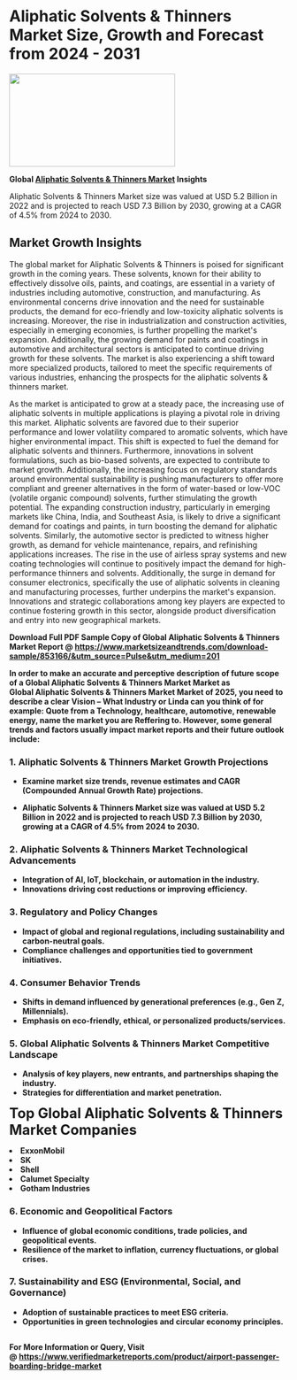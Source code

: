 <H1>Aliphatic Solvents & Thinners Market Size, Growth and Forecast from 2024 - 2031</H1><img class="aligncenter size-medium wp-image-584254" src="https://thirdeyenews.in/wp-content/uploads/2024/09/Global-Market-Research-300x168.jpeg" alt="" width="300" height="168" /><p><strong>Global&nbsp;<a href="https://www.marketsizeandtrends.com/download-sample/853166/&amp;utm_source=Pulse&amp;utm_medium=201">Aliphatic Solvents & Thinners Market</a> Insights</strong></p><p>Aliphatic Solvents & Thinners Market size was valued at USD 5.2 Billion in 2022 and is projected to reach USD 7.3 Billion by 2030, growing at a CAGR of 4.5% from 2024 to 2030.</p><p><h2>Market Growth Insights</h2> <p>The global market for Aliphatic Solvents & Thinners is poised for significant growth in the coming years. These solvents, known for their ability to effectively dissolve oils, paints, and coatings, are essential in a variety of industries including automotive, construction, and manufacturing. As environmental concerns drive innovation and the need for sustainable products, the demand for eco-friendly and low-toxicity aliphatic solvents is increasing. Moreover, the rise in industrialization and construction activities, especially in emerging economies, is further propelling the market's expansion. Additionally, the growing demand for paints and coatings in automotive and architectural sectors is anticipated to continue driving growth for these solvents. The market is also experiencing a shift toward more specialized products, tailored to meet the specific requirements of various industries, enhancing the prospects for the aliphatic solvents & thinners market.</p> <p><strong></strong></p> <p>As the market is anticipated to grow at a steady pace, the increasing use of aliphatic solvents in multiple applications is playing a pivotal role in driving this market. Aliphatic solvents are favored due to their superior performance and lower volatility compared to aromatic solvents, which have higher environmental impact. This shift is expected to fuel the demand for aliphatic solvents and thinners. Furthermore, innovations in solvent formulations, such as bio-based solvents, are expected to contribute to market growth. Additionally, the increasing focus on regulatory standards around environmental sustainability is pushing manufacturers to offer more compliant and greener alternatives in the form of water-based or low-VOC (volatile organic compound) solvents, further stimulating the growth potential. The expanding construction industry, particularly in emerging markets like China, India, and Southeast Asia, is likely to drive a significant demand for coatings and paints, in turn boosting the demand for aliphatic solvents. Similarly, the automotive sector is predicted to witness higher growth, as demand for vehicle maintenance, repairs, and refinishing applications increases. The rise in the use of airless spray systems and new coating technologies will continue to positively impact the demand for high-performance thinners and solvents. Additionally, the surge in demand for consumer electronics, specifically the use of aliphatic solvents in cleaning and manufacturing processes, further underpins the market's expansion. Innovations and strategic collaborations among key players are expected to continue fostering growth in this sector, alongside product diversification and entry into new geographical markets. <p><strong></p><p><span class=""><strong>Download Full PDF Sample Copy of Global Aliphatic Solvents & Thinners Market Report</strong> @ <a href="https://www.marketsizeandtrends.com/download-sample/853166/&amp;utm_source=Pulse&amp;utm_medium=201" target="_blank">https://www.marketsizeandtrends.com/download-sample/853166/&amp;utm_source=Pulse&amp;utm_medium=201</a></span></p><p>In order to make an accurate and perceptive description of future scope of a Global&nbsp;Aliphatic Solvents & Thinners Market Market as Global&nbsp;Aliphatic Solvents & Thinners Market Market of 2025, you need to describe a clear Vision &ndash; What Industry or Linda can you think of for example: Quote from a Technology, healthcare, automotive, renewable energy, name the market you are Reffering to. However, some general trends and factors usually impact market reports and their future outlook include:</p><h3>1.&nbsp;<strong>Aliphatic Solvents & Thinners Market Growth Projections</strong></h3><ul><li>Examine market size trends, revenue estimates and CAGR (Compounded Annual Growth Rate) projections.</li><li><p>Aliphatic Solvents & Thinners Market size was valued at USD 5.2 Billion in 2022 and is projected to reach USD 7.3 Billion by 2030, growing at a CAGR of 4.5% from 2024 to 2030.</p></li></ul><h3>2.&nbsp;<strong>Aliphatic Solvents & Thinners Market Technological Advancements</strong></h3><ul><li>Integration of AI, IoT, blockchain, or automation in the industry.</li><li>Innovations driving cost reductions or improving efficiency.</li></ul><h3>3.&nbsp;<strong>Regulatory and Policy Changes</strong></h3><ul><li>Impact of global and regional regulations, including sustainability and carbon-neutral goals.</li><li>Compliance challenges and opportunities tied to government initiatives.</li></ul><h3>4.&nbsp;<strong>Consumer Behavior Trends</strong></h3><ul><li>Shifts in demand influenced by generational preferences (e.g., Gen Z, Millennials).</li><li>Emphasis on eco-friendly, ethical, or personalized products/services.</li></ul><h3>5.&nbsp;<strong>Global Aliphatic Solvents & Thinners Market Competitive Landscape</strong></h3><ul><li>Analysis of key players, new entrants, and partnerships shaping the industry.</li><li>Strategies for differentiation and market penetration.</li></ul><p data-pm-slice="1 1 []"><span style="color: inherit; font-family: inherit; font-size: 25px;">Top Global Aliphatic Solvents & Thinners Market Companies</span></p><div class="" data-test-id=""><p><li>ExxonMobil</li><li> SK</li><li> Shell</li><li> Calumet Specialty</li><li> Gotham Industries</li></p></div><h3>6.&nbsp;<strong>Economic and Geopolitical Factors</strong></h3><ul><li>Influence of global economic conditions, trade policies, and geopolitical events.</li><li>Resilience of the market to inflation, currency fluctuations, or global crises.</li></ul><h3>7.&nbsp;<strong>Sustainability and ESG (Environmental, Social, and Governance)</strong></h3><ul><li>Adoption of sustainable practices to meet ESG criteria.</li><li>Opportunities in green technologies and circular economy principles.</li></ul><h2><strong style="font-size: 14px;">For More Information or Query, Visit @&nbsp;</strong><a style="background-color: #ffffff; font-size: 14px;" href="https://www.marketsizeandtrends.com/report/aliphatic-solvents-thinners-market/" target="_blank">https://www.verifiedmarketreports.com/product/airport-passenger-boarding-bridge-market</a></h2>
